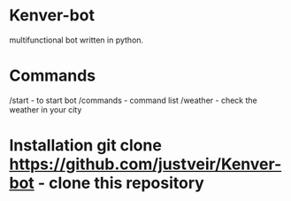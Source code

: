 # Kenver-bot
multifunctional bot written in python.
# Commands
/start - to start bot
/commands - command list 
/weather - check the weather in your city 
# Installation git clone https://github.com/justveir/Kenver-bot - clone this repository
